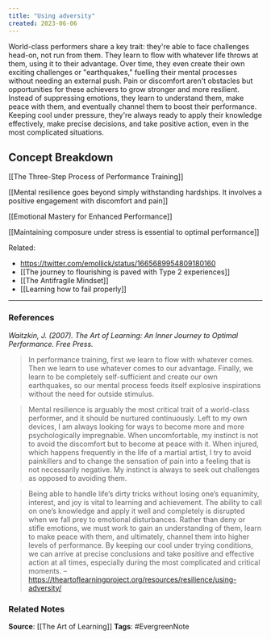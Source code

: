 ```yaml
---
title: "Using adversity"
created: 2023-06-06
---
```


World-class performers share a key trait: they're able to face challenges head-on, not run from them. They learn to flow with whatever life throws at them, using it to their advantage. Over time, they even create their own exciting challenges or "earthquakes," fuelling their mental processes without needing an external push. Pain or discomfort aren't obstacles but opportunities for these achievers to grow stronger and more resilient. Instead of suppressing emotions, they learn to understand them, make peace with them, and eventually channel them to boost their performance. Keeping cool under pressure, they're always ready to apply their knowledge effectively, make precise decisions, and take positive action, even in the most complicated situations.

## Concept Breakdown

[[The Three-Step Process of Performance Training]]

[[Mental resilience goes beyond simply withstanding hardships. It involves a positive engagement with discomfort and pain]]

[[Emotional Mastery for Enhanced Performance]]

[[Maintaining composure under stress is essential to optimal performance]]

Related: 
- https://twitter.com/emollick/status/1665689954809180160
- [[The journey to flourishing is paved with Type 2 experiences]]
- [[The Antifragile Mindset]]
- [[Learning how to fail properly]]

---
### References

*Waitzkin, J. (2007). The Art of Learning: An Inner Journey to Optimal Performance. Free Press.*

> In performance training, first we learn to flow with whatever comes. Then we learn to use whatever comes to our advantage. Finally, we learn to be completely self-sufficient and create our own earthquakes, so our mental process feeds itself explosive inspirations without the need for outside stimulus.

> Mental resilience is arguably the most critical trait of a world-class performer, and it should be nurtured continuously. Left to my own devices, I am always looking for ways to become more and more psychologically impregnable. When uncomfortable, my instinct is not to avoid the discomfort but to become at peace with it. When injured, which happens frequently in the life of a martial artist, I try to avoid painkillers and to change the sensation of pain into a feeling that is not necessarily negative. My instinct is always to seek out challenges as opposed to avoiding them.

> Being able to handle life’s dirty tricks without losing one’s equanimity, interest, and joy is vital to learning and achievement. The ability to call on one’s knowledge and apply it well and completely is disrupted when we fall prey to emotional disturbances. Rather than deny or stifle emotions, we must work to gain an understanding of them, learn to make peace with them, and ultimately, channel them into higher levels of performance. By keeping our cool under trying conditions, we can arrive at precise conclusions and take positive and effective action at all times, especially during the most complicated and critical moments. – https://theartoflearningproject.org/resources/resilience/using-adversity/


### Related Notes
**Source**: [[The Art of Learning]]
**Tags**: #EvergreenNote
